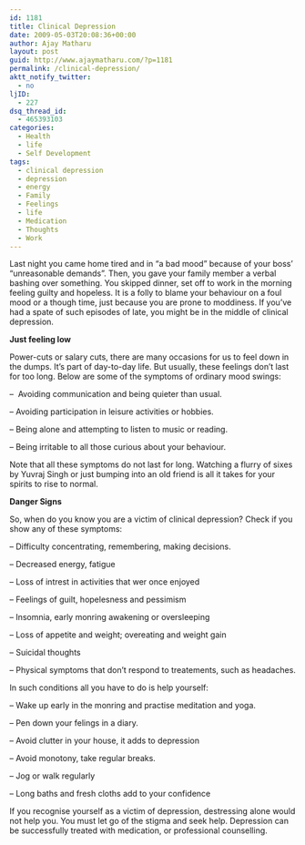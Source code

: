 ```yaml
---
id: 1181
title: Clinical Depression
date: 2009-05-03T20:08:36+00:00
author: Ajay Matharu
layout: post
guid: http://www.ajaymatharu.com/?p=1181
permalink: /clinical-depression/
aktt_notify_twitter:
  - no
ljID:
  - 227
dsq_thread_id:
  - 465393103
categories:
  - Health
  - life
  - Self Development
tags:
  - clinical depression
  - depression
  - energy
  - Family
  - Feelings
  - life
  - Medication
  - Thoughts
  - Work
---
```

Last night you came home tired and in &#8220;a bad mood&#8221; because of your boss&#8217; &#8220;unreasonable demands&#8221;. Then, you gave your family member a verbal bashing over something. You skipped dinner, set off to work in the morning feeling guilty and hopeless. It is a folly to blame your behaviour on a foul mood or a though time, just because you are prone to moddiness. If you&#8217;ve had a spate of such episodes of late, you might be in the middle of clinical depression.

**Just feeling low**

Power-cuts or salary cuts, there are many occasions for us to feel down in the dumps. It&#8217;s part of day-to-day life. But usually, these feelings don&#8217;t last for too long. Below are some of the symptoms of ordinary mood swings:

&#8211;  Avoiding communication and being quieter than usual.

&#8211; Avoiding participation in leisure activities or hobbies.

&#8211; Being alone and attempting to listen to music or reading.

&#8211; Being irritable to all those curious about your behaviour.

Note that all these symptoms do not last for long. Watching a flurry of sixes by Yuvraj Singh or just bumping into an old friend is all it takes for your spirits to rise to normal.

**Danger Signs**

So, when do you know you are a victim of clinical depression? Check if you show any of these symptoms:

&#8211; Difficulty concentrating, remembering, making decisions.

&#8211; Decreased energy, fatigue

&#8211; Loss of intrest in activities that wer once enjoyed

&#8211; Feelings of guilt, hopelesness and pessimism

&#8211; Insomnia, early monring awakening or oversleeping

&#8211; Loss of appetite and weight; overeating and weight gain

&#8211; Suicidal thoughts

&#8211; Physical symptoms that don&#8217;t respond to treatements, such as headaches.

In such conditions all you have to do is help yourself:

&#8211; Wake up early in the monring and practise meditation and yoga.

&#8211; Pen down your felings in a diary.

&#8211; Avoid clutter in your house, it adds to depression

&#8211; Avoid monotony, take regular breaks.

&#8211; Jog or walk regularly

&#8211; Long baths and fresh cloths add to your confidence

If you recognise yourself as a victim of depression, destressing alone would not help you. You must let go of the stigma and seek help. Depression can be successfully treated with medication, or professional counselling.